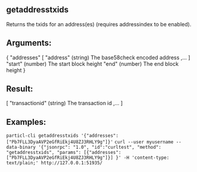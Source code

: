 ## getaddresstxids

Returns the txids for an address(es) (requires addressindex to be enabled).

## Arguments:
{
  "addresses"
    [
      "address"  (string) The base58check encoded address
      ,...
    ]
  "start" (number) The start block height
  "end" (number) The end block height
}

## Result:
[
  "transactionid"  (string) The transaction id
  ,...
]

## Examples:
`particl-cli getaddresstxids '{"addresses": ["Pb7FLL3DyaAVP2eGfRiEkj4U8ZJ3RHLY9g"]}'`
`curl --user myusername --data-binary '{"jsonrpc": "1.0", "id":"curltest", "method": "getaddresstxids", "params": [{"addresses": ["Pb7FLL3DyaAVP2eGfRiEkj4U8ZJ3RHLY9g"]}] }' -H 'content-type: text/plain;' http://127.0.0.1:51935/`
